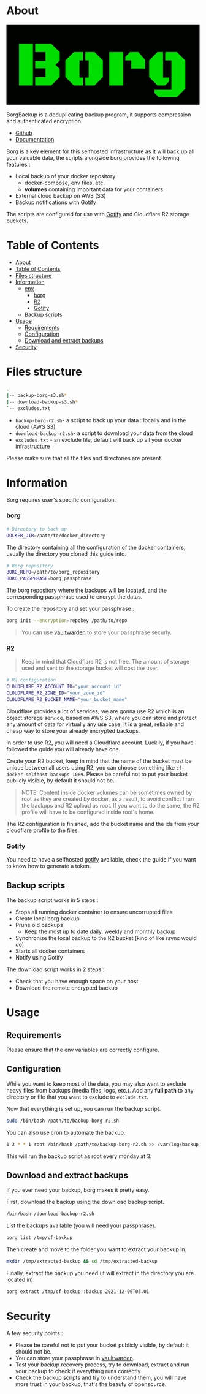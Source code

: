 # About

[![](https://github.com/BaptisteBdn/docker-selfhosted-apps/raw/main/_utilities/borg.svg)](https://github.com/BaptisteBdn/docker-selfhosted-apps/blob/main/_utilities/borg.svg)

BorgBackup is a deduplicating backup program, it supports compression and authenticated encryption.

* [Github](https://github.com/borgbackup/borg)
* [Documentation](https://borgbackup.readthedocs.io/en/stable/)

Borg is a key element for this selfhosted infrastructure as it will back up all your valuable data, the scripts alongside borg provides the following features :

- Local backup of your docker repository
    - docker-compose, env files, etc.
    - **volumes** containing important data for your containers 
- External cloud backup on AWS (S3)
- Backup notifications with [Gotify](../gotify)

The scripts are configured for use with [Gotify](../gotify) and Cloudflare R2 storage buckets.

# Table of Contents

<!-- TOC -->

- [About](#about)
- [Table of Contents](#table-of-contents)
- [Files structure](#files-structure)
- [Information](#information)
    - [env](#env)
        - [borg](#borg)
        - [R2](#R2)
        - [Gotify](#gotify)
    - [Backup scripts](#backup-scripts)
- [Usage](#usage)
    - [Requirements](#requirements)
    - [Configuration](#configuration)
    - [Download and extract backups](#download-and-extract-backups)
- [Security](#security)

<!-- /TOC -->

# Files structure 

```bash
.
|-- backup-borg-s3.sh*
|-- download-backup-s3.sh*
`-- excludes.txt
```
- `backup-borg-r2.sh`- a script to back up your data : locally and in the cloud (AWS S3)
- `download-backup-r2.sh`- a script to download your data from the cloud
- `excludes.txt` - an exclude file, default will back up all your docker infrastructure 

Please make sure that all the files and directories are present.

# Information

Borg requires user's specific configuration. 


### borg

```bash
# Directory to back up
DOCKER_DIR=/path/to/docker_directory
```
The directory containing all the configuration of the docker containers, usually the directory you cloned this guide into.


```bash
# Borg repository
BORG_REPO=/path/to/borg_repository
BORG_PASSPHRASE=borg_passphrase
```
The borg repository where the backups will be located, and the corresponding passphrase used to encrypt the datas.

To create the repository and set your passphrase :

```bash
borg init --encryption=repokey /path/to/repo
```

> You can use [vaultwarden](../vaultwarden) to store your passphrase securly.

### R2

> Keep in mind that Cloudflare R2 is not free. The amount of storage used and sent to the storage bucket will cost the user.

```bash
# R2 configuration
CLOUDFLARE_R2_ACCOUNT_ID="your_account_id"
CLOUDFLARE_R2_ZONE_ID="your_zone_id"
CLOUDFLARE_R2_BUCKET_NAME="your_bucket_name"
```

Cloudflare provides a lot of services, we are gonna use R2 which is an object storage service, based on AWS S3, where you can store and protect any amount of data for virtually any use case.
It is a great, reliable and cheap way to store your already encrypted backups.

In order to use R2, you will need a Cloudflare account. Luckily, if you have followed the guide you will already have one.


Create your R2 bucket, keep in mind that the name of the bucket must be unique between all users using R2, you can choose something like `cf-docker-selfhost-backups-1069`. Please be careful not to put your bucket publicly visible, by default it should not be.

> NOTE: Content inside docker volumes can be sometimes owned by root as they are created by docker, as a result, to avoid conflict I run the backups and R2 upload as root. If you want to do the same, the R2 profile will have to be configured inside root's home.

The R2 configuration is finished, add the bucket name and the ids from your cloudflare profile to the files.


### Gotify

You need to have a selfhosted [gotify](../gotify) available, check the guide if you want to know how to generate a token.

## Backup scripts

The backup script works in 5 steps :

- Stops all running docker container to ensure uncorrupted files
- Create local borg backup 
- Prune old backups
    - Keep the most up to date daily, weekly and monthly backup
- Synchronise the local backup to the R2 bucket (kind of like rsync would do)
- Starts all docker containers
- Notify using Gotify


The download script works in 2 steps :

- Check that you have enough space on your host
- Download the remote encrypted backup


# Usage

## Requirements

Please ensure that the env variables are correctly configure.

## Configuration

While you want to keep most of the data, you may also want to exclude heavy files from backups (media files, logs, etc.).
Add any **full path** to any directory or file that you want to exclude to `exclude.txt`.

Now that everything is set up, you can run the backup script.

```bash
sudo /bin/bash /path/to/backup-borg-r2.sh
```

You can also use cron to automate the backup.

```bash
1 3 * * 1 root /bin/bash /path/to/backup-borg-r2.sh >> /var/log/backup.log
```
This will run the backup script as root every monday at 3.

## Download and extract backups

If you ever need your backup, borg makes it pretty easy.

First, download the backup using the download backup script.

```bash
/bin/bash /download-backup-r2.sh
```

List the backups available (you will need your passphrase).

```bash
borg list /tmp/cf-backup
```

Then create and move to the folder you want to extract your backup in.

```bash
mkdir /tmp/extracted-backup && cd /tmp/extracted-backup
```

Finally, extract the backup you need (it will extract in the directory you are located in).

```bash
borg extract /tmp/cf-backup::backup-2021-12-06T03.01
```


# Security

A few security points : 
- Please be careful not to put your bucket publicly visible, by default it should not be.
- You can store your passphrase in [vaultwarden](../vaultwarden).
- Test your backup recovery process, try to download, extract and run your backup to check if everything runs correctly.
- Check the backup scripts and try to understand them, you will have more trust in your backup, that's the beauty of opensource.


